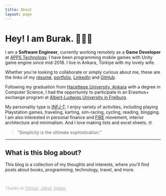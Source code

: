 ```yaml
---
title: About
layout: page
---
```


<!-- ![Profile Image]({{ site.url }}/{{ site.picture }}) -->

# Hey! I am Burak. 🙋🏻‍♂️

I am a **Software Engineer**, currently working remotely as a **Game Developer** at [APPS Technology][apps]. I have been programming mobile games with Unity game engine since mid-2018. I live in Ankara, Türkiye with my lovely wife.

Whether you're looking to collaborate or simply curious about me, these are the links of my [résumé][resume], [portfolio][portfolio], [LinkedIn][linkedin] and [GitHub][github].

Following my graduation from [Hacettepe University, Ankara][hacettepe] with a degree in Computer Science, I had the opportunity to participate in an Erasmus+ exchange program at [Albert-Ludwigs University in Freiburg][freiburg].

My personality type is [INFJ-T][mbtype]. I enjoy variety of activities, including playing Playstation games, traveling, karting, sim-racing, cycling, reading, blogging. I am also interested in personal finance and [FIRE][fire] movement, interior architecture and minimalism. And I love making lists and excel sheets. 🤓

> "Simplicity is the ultimate sophistication."

---

## What is this blog about?

This blog is a collection of my thoughts and interests, where you'll find posts about books, programming, technology, travel, and more.

<br>
<p style="color:#AAAAAA;font-size:13px">Thanks to <a class="link" href="https://pages.github.com" target="_blank" style="color:#AAAAAA">GitHub</a>, <a class="link" href="https://jekyllrb.com" target="_blank" style="color:#AAAAAA">Jekyll</a>, <a class="link" href="https://github.com/sergiokopplin/indigo" target="_blank" style="color:#AAAAAA">Indigo</a>.</p>



[apps]: https://apps.com.tr
[portfolio]: ../portfolio
[resume]: ../assets/resume.pdf
[linkedin]: https://www.linkedin.com/in/burakekici
[github]: https://www.github.com/burakekici
[hacettepe]: https://cs.hacettepe.edu.tr
[freiburg]: https://www.informatik.uni-freiburg.de
[mbtype]: https://www.16personalities.com/profiles/19ea956f7d530
[fire]: https://www.investopedia.com/terms/f/financial-independence-retire-early-fire.asp
